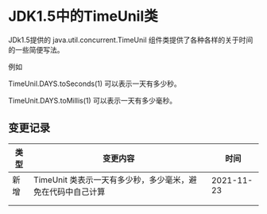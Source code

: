 # JDK1.5中的TimeUnil类



JDk1.5提供的 java.util.concurrent.TimeUnil 组件类提供了各种各样的关于时间的一些简便写法。

例如

TimeUnil.DAYS.toSeconds(1) 可以表示一天有多少秒。 

TimeUnit.DAYS.toMillis(1) 可以表示一天有多少毫秒。 





## 变更记录

| 类型 | 变更内容                                                    | 时间       |
| ---- | ----------------------------------------------------------- | ---------- |
| 新增 | TimeUnit 类表示一天有多少秒，多少毫米，避免在代码中自己计算 | 2021-11-23 |
|      |                                                             |            |
|      |                                                             |            |

